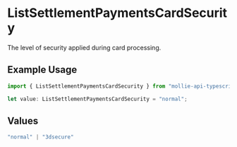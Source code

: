 # ListSettlementPaymentsCardSecurity

The level of security applied during card processing.

## Example Usage

```typescript
import { ListSettlementPaymentsCardSecurity } from "mollie-api-typescript/models/operations";

let value: ListSettlementPaymentsCardSecurity = "normal";
```

## Values

```typescript
"normal" | "3dsecure"
```
